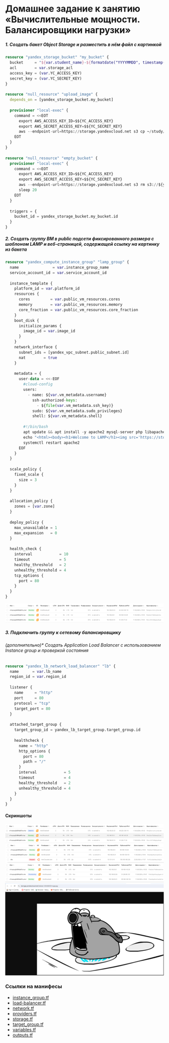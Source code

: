 # Домашнее задание к занятию «Вычислительные мощности. Балансировщики нагрузки»

##### 1. Создать бакет Object Storage и разместить в нём файл с картинкой
```tf
resource "yandex_storage_bucket" "my_bucket" {
  bucket     = "${var.student_name}-${formatdate("YYYYMMDD", timestamp())}"
  acl        = var.storage_acl
  access_key = (var.YC_ACCESS_KEY)
  secret_key = (var.YC_SECRET_KEY)
}

resource "null_resource" "upload_image" {
  depends_on = [yandex_storage_bucket.my_bucket]

  provisioner "local-exec" {
    command = <<EOT
      export AWS_ACCESS_KEY_ID=$${YC_ACCESS_KEY} 
      export AWS_SECRET_ACCESS_KEY=$${YC_SECRET_KEY}
      aws --endpoint-url=https://storage.yandexcloud.net s3 cp ~/study/image.jpg s3://${yandex_storage_bucket.my_bucket.bucket}/image.jpg
    EOT
  }
}

resource "null_resource" "empty_bucket" {
  provisioner "local-exec" {
    command = <<EOT
      export AWS_ACCESS_KEY_ID=$${YC_ACCESS_KEY} 
      export AWS_SECRET_ACCESS_KEY=$${YC_SECRET_KEY}
      aws --endpoint-url=https://storage.yandexcloud.net s3 rm s3://${yandex_storage_bucket.my_bucket.bucket} --recursive
      sleep 20
    EOT
  }

  triggers = {
    bucket_id = yandex_storage_bucket.my_bucket.id
  }
}
```

##### 2. Создать группу ВМ в public подсети фиксированного размера с шаблоном LAMP и веб-страницей, содержащей ссылку на картинку из бакета
```tf
resource "yandex_compute_instance_group" "lamp_group" {
  name               = var.instance_group_name
  service_account_id = var.service_account_id

  instance_template {
    platform_id = var.platform_id
    resources {
      cores         = var.public_vm_resources.cores
      memory        = var.public_vm_resources.memory
      core_fraction = var.public_vm_resources.core_fraction
    }
    boot_disk {
      initialize_params {
        image_id = var.image_id
      }
    }
    network_interface {
      subnet_ids = [yandex_vpc_subnet.public_subnet.id]
      nat        = true
    }

    metadata = {
      user-data = <<-EOF
        #cloud-config
        users:
          - name: ${var.vm_metadata.username}
            ssh-authorized-keys:
              - ${file(var.vm_metadata.ssh_key)}
            sudo: ${var.vm_metadata.sudo_privileges}
            shell: ${var.vm_metadata.shell}

        #!/bin/bash
        apt update && apt install -y apache2 mysql-server php libapache2-mod-php php-mysql
        echo "<html><body><h1>Welcome to LAMP</h1><img src='https://storage.yandexcloud.net/${yandex_storage_bucket.my_bucket.bucket}/image.jpg'></body></html>" > /var/www/html/index.html
        systemctl restart apache2
      EOF
    }
  }

  scale_policy {
    fixed_scale {
      size = 3
    }
  }

  allocation_policy {
    zones = [var.zone]
  }

  deploy_policy {
    max_unavailable = 1
    max_expansion   = 0
  }

  health_check {
    interval            = 10
    timeout             = 5
    healthy_threshold   = 2
    unhealthy_threshold = 4
    tcp_options {
      port = 80
    }
  }
}
```
![Группа_ВМ](./media/группа_ВМ.png)

##### 3. Подключить группу к сетевому балансировщику
###### (дополнительно)* Создать Application Load Balancer с использованием Instance group и проверкой состояния
```tf
resource "yandex_lb_network_load_balancer" "lb" {
  name      = var.lb_name
  region_id = var.region_id

  listener {
    name     = "http"
    port     = 80
    protocol = "tcp"
    target_port = 80
  }

  attached_target_group {
    target_group_id = yandex_lb_target_group.target_group.id

    healthcheck {
      name = "http"
      http_options {
        port = 80
        path = "/"
      }
      interval            = 5
      timeout             = 4
      healthy_threshold   = 2
      unhealthy_threshold = 4
    }
  }
}
```

#### Скриншоты
![удаление_ВМ](./media/удаление_ВМ.png)
![ВМ_удалена](./media/ВМ_удалена.png)
![Автоматическое_восстановление_ВМ](./media/автоматическое_восстановление_ВМ.png)
![Результат](./media/результат.png)

### Ссылки на манифесы
- [instance_group.tf](./instance_group.tf)
- [load-balancer.tf](./load-balancer.tf)
- [network.tf](./network.tf)
- [providers.tf](./providers.tf)
- [storage.tf](./storage.tf)
- [target_group.tf](./target_group.tf)
- [variables.tf](./variables.tf)
- [outputs.tf](./outputs.tf)